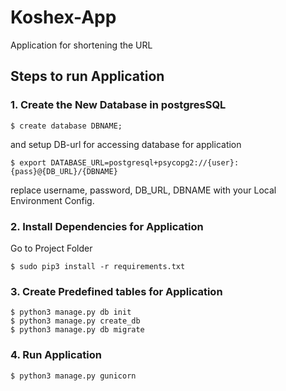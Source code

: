 # Koshex-App
Application for shortening the URL

## Steps to run Application

### 1. Create the New Database in postgresSQL
```
$ create database DBNAME;
```
and setup DB-url for accessing database for application
```
$ export DATABASE_URL=postgresql+psycopg2://{user}:{pass}@{DB_URL}/{DBNAME}
```
replace username, password, DB_URL, DBNAME with your Local Environment Config.

### 2. Install Dependencies for Application
Go to Project Folder
```
$ sudo pip3 install -r requirements.txt
```

### 3. Create Predefined tables for Application
```
$ python3 manage.py db init
$ python3 manage.py create_db
$ python3 manage.py db migrate
```

### 4. Run Application
```
$ python3 manage.py gunicorn
```

